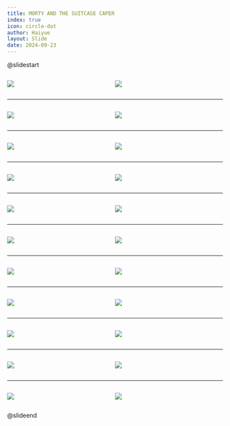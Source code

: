 ```yaml
---
title: MORTY AND THE SUITCASE CAPER
index: true
icon: circle-dot
author: Haiyue
layout: Slide
date: 2024-09-23
---
```

 
@slidestart

<div style="display:flex">
<div style="flex:1">

![](https://raw.githubusercontent.com/yclord/reading/refs/heads/master/english/Level-Q/MORTY%20AND%20THE%20SUITCASE%20CAPER/001.webp)
</div>
<div style="flex:1">

![](https://raw.githubusercontent.com/yclord/reading/refs/heads/master/english/Level-Q/MORTY%20AND%20THE%20SUITCASE%20CAPER/002.webp)
</div>
</div>

---

<div style="display:flex">
<div style="flex:1">

![](https://raw.githubusercontent.com/yclord/reading/refs/heads/master/english/Level-Q/MORTY%20AND%20THE%20SUITCASE%20CAPER/003.webp)
</div>
<div style="flex:1">

![](https://raw.githubusercontent.com/yclord/reading/refs/heads/master/english/Level-Q/MORTY%20AND%20THE%20SUITCASE%20CAPER/004.webp)
</div>
</div>

---

<div style="display:flex">
<div style="flex:1">

![](https://raw.githubusercontent.com/yclord/reading/refs/heads/master/english/Level-Q/MORTY%20AND%20THE%20SUITCASE%20CAPER/005.webp)
</div>
<div style="flex:1">

![](https://raw.githubusercontent.com/yclord/reading/refs/heads/master/english/Level-Q/MORTY%20AND%20THE%20SUITCASE%20CAPER/006.webp)
</div>
</div>

---

<div style="display:flex">
<div style="flex:1">

![](https://raw.githubusercontent.com/yclord/reading/refs/heads/master/english/Level-Q/MORTY%20AND%20THE%20SUITCASE%20CAPER/007.webp)
</div>
<div style="flex:1">

![](https://raw.githubusercontent.com/yclord/reading/refs/heads/master/english/Level-Q/MORTY%20AND%20THE%20SUITCASE%20CAPER/008.webp)
</div>
</div>

---

<div style="display:flex">
<div style="flex:1">

![](https://raw.githubusercontent.com/yclord/reading/refs/heads/master/english/Level-Q/MORTY%20AND%20THE%20SUITCASE%20CAPER/009.webp)
</div>
<div style="flex:1">

![](https://raw.githubusercontent.com/yclord/reading/refs/heads/master/english/Level-Q/MORTY%20AND%20THE%20SUITCASE%20CAPER/010.webp)
</div>
</div>

---

<div style="display:flex">
<div style="flex:1">

![](https://raw.githubusercontent.com/yclord/reading/refs/heads/master/english/Level-Q/MORTY%20AND%20THE%20SUITCASE%20CAPER/011.webp)
</div>
<div style="flex:1">

![](https://raw.githubusercontent.com/yclord/reading/refs/heads/master/english/Level-Q/MORTY%20AND%20THE%20SUITCASE%20CAPER/012.webp)
</div>
</div>

---

<div style="display:flex">
<div style="flex:1">

![](https://raw.githubusercontent.com/yclord/reading/refs/heads/master/english/Level-Q/MORTY%20AND%20THE%20SUITCASE%20CAPER/013.webp)
</div>
<div style="flex:1">

![](https://raw.githubusercontent.com/yclord/reading/refs/heads/master/english/Level-Q/MORTY%20AND%20THE%20SUITCASE%20CAPER/014.webp)
</div>
</div>

---

<div style="display:flex">
<div style="flex:1">

![](https://raw.githubusercontent.com/yclord/reading/refs/heads/master/english/Level-Q/MORTY%20AND%20THE%20SUITCASE%20CAPER/015.webp)
</div>
<div style="flex:1">

![](https://raw.githubusercontent.com/yclord/reading/refs/heads/master/english/Level-Q/MORTY%20AND%20THE%20SUITCASE%20CAPER/016.webp)
</div>
</div>

---

<div style="display:flex">
<div style="flex:1">

![](https://raw.githubusercontent.com/yclord/reading/refs/heads/master/english/Level-Q/MORTY%20AND%20THE%20SUITCASE%20CAPER/017.webp)
</div>
<div style="flex:1">

![](https://raw.githubusercontent.com/yclord/reading/refs/heads/master/english/Level-Q/MORTY%20AND%20THE%20SUITCASE%20CAPER/018.webp)
</div>
</div>

---

<div style="display:flex">
<div style="flex:1">

![](https://raw.githubusercontent.com/yclord/reading/refs/heads/master/english/Level-Q/MORTY%20AND%20THE%20SUITCASE%20CAPER/019.webp)
</div>
<div style="flex:1">

![](https://raw.githubusercontent.com/yclord/reading/refs/heads/master/english/Level-Q/MORTY%20AND%20THE%20SUITCASE%20CAPER/020.webp)
</div>
</div>

---

<div style="display:flex">
<div style="flex:1">

![](https://raw.githubusercontent.com/yclord/reading/refs/heads/master/english/Level-Q/MORTY%20AND%20THE%20SUITCASE%20CAPER/021.webp)
</div>
<div style="flex:1">

![](https://raw.githubusercontent.com/yclord/reading/refs/heads/master/english/Level-Q/MORTY%20AND%20THE%20SUITCASE%20CAPER/022.webp)
</div>
</div>

@slideend
